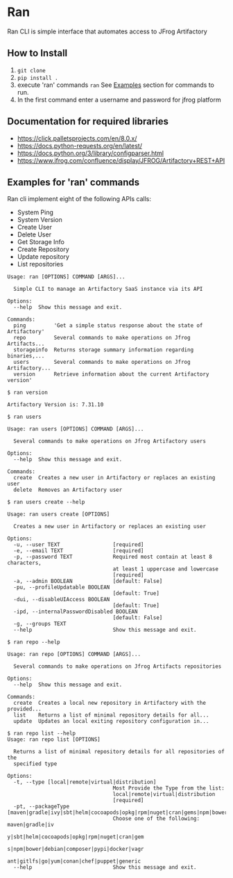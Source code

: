 # Ran
Ran CLI is simple interface that automates access to JFrog Artifactory

## How to Install
1. `git clone `
2. `pip install .`
3. execute 'ran' commands `ran` See [Examples](#Examples) section for commands to run.
4. In the first command enter a username and password for jfrog platform

## Documentation for required libraries

- https://click.palletsprojects.com/en/8.0.x/
- https://docs.python-requests.org/en/latest/
- https://docs.python.org/3/library/configparser.html
- https://www.jfrog.com/confluence/display/JFROG/Artifactory+REST+API

## Examples for 'ran' commands 

Ran cli implement eight of the following APIs calls:

- System Ping
- System Version
- Create User
- Delete User
- Get Storage Info
- Create Repository
- Update repository
- List repositories


```commandline
Usage: ran [OPTIONS] COMMAND [ARGS]...

  Simple CLI to manage an Artifactory SaaS instance via its API

Options:
  --help  Show this message and exit.

Commands:
  ping         'Get a simple status response about the state of Artifactory'
  repo         Several commands to make operations on Jfrog Artifacts...
  storageinfo  Returns storage summary information regarding binaries,...
  users        Several commands to make operations on Jfrog Artifactory...
  version      Retrieve information about the current Artifactory version'
  ```

```commandline
$ ran version

Artifactory Version is: 7.31.10

```

```commandline
$ ran users 
      
Usage: ran users [OPTIONS] COMMAND [ARGS]...

  Several commands to make operations on Jfrog Artifactory users        

Options:
  --help  Show this message and exit.

Commands:
  create  Creates a new user in Artifactory or replaces an existing user
  delete  Removes an Artifactory user

```

```commandline
$ ran users create --help

Usage: ran users create [OPTIONS]

  Creates a new user in Artifactory or replaces an existing user

Options:
  -u, --user TEXT                 [required]
  -e, --email TEXT                [required]
  -p, --password TEXT             Required most contain at least 8 characters,
                                  at least 1 uppercase and lowercase
                                  [required]
  -a, --admin BOOLEAN             [default: False]
  -pu, --profileUpdatable BOOLEAN
                                  [default: True]
  -dui, --disableUIAccess BOOLEAN
                                  [default: True]
  -ipd, --internalPasswordDisabled BOOLEAN
                                  [default: False]
  -g, --groups TEXT
  --help                          Show this message and exit.

```

```commandline
$ ran repo --help

Usage: ran repo [OPTIONS] COMMAND [ARGS]...

  Several commands to make operations on Jfrog Artifacts repositories

Options:
  --help  Show this message and exit.

Commands:
  create  Creates a local new repository in Artifactory with the provided...
  list    Returns a list of minimal repository details for all...
  update  Updates an local exiting repository configuration in...

```

```commandline
$ ran repo list --help
Usage: ran repo list [OPTIONS]

  Returns a list of minimal repository details for all repositories of the
  specified type

Options:
  -t, --type [local|remote|virtual|distribution]
                                  Most Provide the Type from the list:
                                  local|remote|virtual|distribution
                                  [required]
  -pt, --packageType [maven|gradle|ivy|sbt|helm|cocoapods|opkg|rpm|nuget|cran|gems|npm|bower|debian|composer|pypi|docker|vagrant|gitlfs|go|yum|conan|chef|puppet|generic|]
                                  Choose one of the following: maven|gradle|iv
                                  y|sbt|helm|cocoapods|opkg|rpm|nuget|cran|gem
                                  s|npm|bower|debian|composer|pypi|docker|vagr
                                  ant|gitlfs|go|yum|conan|chef|puppet|generic
  --help                          Show this message and exit.

```

